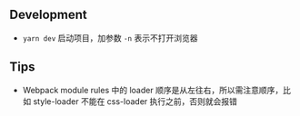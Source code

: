 ## Development

- `yarn dev` 启动项目，加参数 `-n` 表示不打开浏览器

## Tips

- Webpack module rules 中的 loader 顺序是从左往右，所以需注意顺序，比如 style-loader
不能在 css-loader 执行之前，否则就会报错

